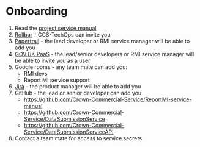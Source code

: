 # Onboarding

1. Read the [project service manual](https://crown-commercial-service.github.io/ReportMI-service-manual/#/)
1. [Rollbar](https://rollbar.com/crowncommercial/all/items/) - CCS-TechOps can invite you 
1. [Papertrail](https://papertrailapp.com/dashboard) - the lead developer or RMI service manager will be able to add you
1. [GOV.UK PaaS](https://www.cloud.service.gov.uk/sign-in) - the lead/senior developers or RMI service manager will be able to invite you as a user
1. Google rooms - any team mate can add you:
    * RMI devs
    * Report MI service support
1. [Jira](https://crowncommercialservice.atlassian.net/jira/software/projects/RMI/boards/94/backlog) - the product manager will be able to add you
1. GitHub - the lead or senior developer can add you
    * https://github.com/Crown-Commercial-Service/ReportMI-service-manual
    * https://github.com/Crown-Commercial-Service/DataSubmissionService
    * https://github.com/Crown-Commercial-Service/DataSubmissionServiceAPI
1. Contact a team mate for access to service secrets
